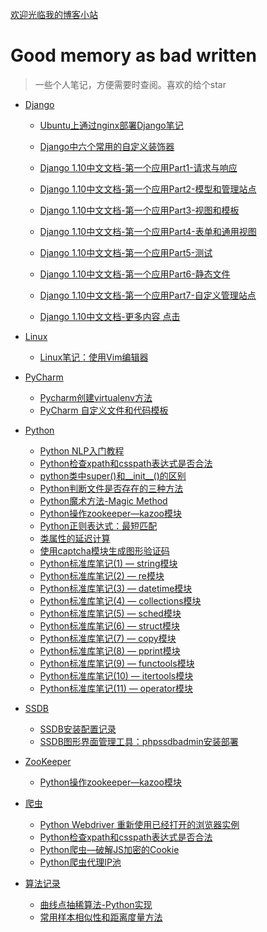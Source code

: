 [欢迎光临我的博客小站](http://www.spiderpy.cn/blog/)

# Good memory as bad written

> 一些个人笔记，方便需要时查阅。喜欢的给个star



* [Django](https://github.com/jhao104/memory-notes/tree/master/Django)

    * [Ubuntu上通过nginx部署Django笔记](https://github.com/jhao104/memory-notes/blob/master/Django/Ubuntu%E4%B8%8A%E9%80%9A%E8%BF%87nginx%E9%83%A8%E7%BD%B2Django%E7%AC%94%E8%AE%B0.md)
    
    * [Django中六个常用的自定义装饰器](https://github.com/jhao104/memory-notes/blob/master/Django/Django%E4%B8%AD%E5%85%AD%E4%B8%AA%E5%B8%B8%E7%94%A8%E7%9A%84%E8%87%AA%E5%AE%9A%E4%B9%89%E8%A3%85%E9%A5%B0%E5%99%A8.md)

    * [Django 1.10中文文档-第一个应用Part1-请求与响应](https://github.com/jhao104/memory-notes/blob/master/Django/Django%201.10%E4%B8%AD%E6%96%87%E6%96%87%E6%A1%A3-%E7%AC%AC%E4%B8%80%E4%B8%AA%E5%BA%94%E7%94%A8Part1-%E8%AF%B7%E6%B1%82%E4%B8%8E%E5%93%8D%E5%BA%94.md)

    * [Django 1.10中文文档-第一个应用Part2-模型和管理站点](https://github.com/jhao104/memory-notes/blob/master/Django/Django%201.10%E4%B8%AD%E6%96%87%E6%96%87%E6%A1%A3-%E7%AC%AC%E4%B8%80%E4%B8%AA%E5%BA%94%E7%94%A8Part2-%E6%A8%A1%E5%9E%8B%E5%92%8C%E7%AE%A1%E7%90%86%E7%AB%99%E7%82%B9.md)

    * [Django 1.10中文文档-第一个应用Part3-视图和模板](https://github.com/jhao104/memory-notes/blob/master/Django/Django%201.10%E4%B8%AD%E6%96%87%E6%96%87%E6%A1%A3-%E7%AC%AC%E4%B8%80%E4%B8%AA%E5%BA%94%E7%94%A8Part3-%E8%A7%86%E5%9B%BE%E5%92%8C%E6%A8%A1%E6%9D%BF.md)

    * [Django 1.10中文文档-第一个应用Part4-表单和通用视图](https://github.com/jhao104/memory-notes/blob/master/Django/Django%201.10%E4%B8%AD%E6%96%87%E6%96%87%E6%A1%A3-%E7%AC%AC%E4%B8%80%E4%B8%AA%E5%BA%94%E7%94%A8Part4-%E8%A1%A8%E5%8D%95%E5%92%8C%E9%80%9A%E7%94%A8%E8%A7%86%E5%9B%BE.md)

    * [Django 1.10中文文档-第一个应用Part5-测试](https://github.com/jhao104/memory-notes/blob/master/Django/Django%201.10%E4%B8%AD%E6%96%87%E6%96%87%E6%A1%A3-%E7%AC%AC%E4%B8%80%E4%B8%AA%E5%BA%94%E7%94%A8Part5-%E6%B5%8B%E8%AF%95.md)
    
    * [Django 1.10中文文档-第一个应用Part6-静态文件](https://github.com/jhao104/memory-notes/blob/master/Django/Django%201.10%E4%B8%AD%E6%96%87%E6%96%87%E6%A1%A3-%E7%AC%AC%E4%B8%80%E4%B8%AA%E5%BA%94%E7%94%A8Part6-%E9%9D%99%E6%80%81%E6%96%87%E4%BB%B6.md)
    
    * [Django 1.10中文文档-第一个应用Part7-自定义管理站点](https://github.com/jhao104/memory-notes/blob/master/Django/Django%201.10%E4%B8%AD%E6%96%87%E6%96%87%E6%A1%A3-%E7%AC%AC%E4%B8%80%E4%B8%AA%E5%BA%94%E7%94%A8Part7-%E8%87%AA%E5%AE%9A%E4%B9%89%E7%AE%A1%E7%90%86%E7%AB%99%E7%82%B9.md)

    * [Django 1.10中文文档-更多内容 点击](https://github.com/jhao104/django-chinese-doc)

* [Linux](https://github.com/jhao104/memory-notes/tree/master/Linux)

    * [Linux笔记：使用Vim编辑器](https://github.com/jhao104/memory-notes/blob/master/Linux/Linux%E7%AC%94%E8%AE%B0%EF%BC%9A%E4%BD%BF%E7%94%A8Vim%E7%BC%96%E8%BE%91%E5%99%A8.md)

* [PyCharm](https://github.com/jhao104/memory-notes/tree/master/Pycharm)

     * [Pycharm创建virtualenv方法](https://github.com/jhao104/memory-notes/blob/master/Pycharm/Pycharm%E5%88%9B%E5%BB%BAvirtualenv%E6%96%B9%E6%B3%95.md)
     * [PyCharm 自定义文件和代码模板](https://github.com/jhao104/memory-notes/blob/master/Pycharm/PyCharm%20%E8%87%AA%E5%AE%9A%E4%B9%89%E6%96%87%E4%BB%B6%E5%92%8C%E4%BB%A3%E7%A0%81%E6%A8%A1%E6%9D%BF.md)


* [Python](https://github.com/jhao104/memory-notes/tree/master/Python)

     * [Python NLP入门教程](https://github.com/jhao104/memory-notes/blob/master/Python/Python%20NLP%E5%85%A5%E9%97%A8%E6%95%99%E7%A8%8B.md)
     * [Python检查xpath和csspath表达式是否合法](https://github.com/jhao104/memory-notes/blob/master/Python/Python%E6%A3%80%E6%9F%A5xpath%E5%92%8Ccsspath%E8%A1%A8%E8%BE%BE%E5%BC%8F%E6%98%AF%E5%90%A6%E5%90%88%E6%B3%95.md)
     * [python类中super()和__init__()的区别](https://github.com/jhao104/memory-notes/blob/master/Python/python%E7%B1%BB%E4%B8%ADsuper\(\)%E5%92%8C__init__\(\)%E7%9A%84%E5%8C%BA%E5%88%AB.md)
     * [Python判断文件是否存在的三种方法](https://github.com/jhao104/memory-notes/blob/master/Python/Python%E5%88%A4%E6%96%AD%E6%96%87%E4%BB%B6%E6%98%AF%E5%90%A6%E5%AD%98%E5%9C%A8%E7%9A%84%E4%B8%89%E7%A7%8D%E6%96%B9%E6%B3%95.md)
     * [Python魔术方法-Magic Method](https://github.com/jhao104/memory-notes/blob/master/Python/Python%E9%AD%94%E6%9C%AF%E6%96%B9%E6%B3%95-Magic%20Method.md)
     * [Python操作zookeeper—kazoo模块](https://github.com/jhao104/memory-notes/blob/master/ZooKeeper/Python%E6%93%8D%E4%BD%9Czookeeper%E2%80%94kazoo%E6%A8%A1%E5%9D%97.md)
     * [Python正则表达式：最短匹配](https://github.com/jhao104/memory-notes/blob/master/Python/Python%E6%AD%A3%E5%88%99%E8%A1%A8%E8%BE%BE%E5%BC%8F%EF%BC%9A%E6%9C%80%E7%9F%AD%E5%8C%B9%E9%85%8D.md)
     * [类属性的延迟计算](https://github.com/jhao104/memory-notes/blob/master/Python/%E7%B1%BB%E5%B1%9E%E6%80%A7%E7%9A%84%E5%BB%B6%E8%BF%9F%E8%AE%A1%E7%AE%97.md)
     * [使用captcha模块生成图形验证码](https://github.com/jhao104/memory-notes/blob/master/Python/%E4%BD%BF%E7%94%A8captcha%E6%A8%A1%E5%9D%97%E7%94%9F%E6%88%90%E5%9B%BE%E5%BD%A2%E9%AA%8C%E8%AF%81%E7%A0%81.md)
     * [Python标准库笔记(1) — string模块](https://github.com/jhao104/memory-notes/blob/master/Python/Python%E6%A0%87%E5%87%86%E5%BA%93%E7%AC%94%E8%AE%B0(1)%20%E2%80%94%20string%E6%A8%A1%E5%9D%97.md)
     * [Python标准库笔记(2) — re模块](https://github.com/jhao104/memory-notes/blob/master/Python/Python%E6%A0%87%E5%87%86%E5%BA%93%E7%AC%94%E8%AE%B0(2)%20%E2%80%94%20re%E6%A8%A1%E5%9D%97.md)
     * [Python标准库笔记(3) — datetime模块](https://github.com/jhao104/memory-notes/blob/master/Python/Python%E6%A0%87%E5%87%86%E5%BA%93%E7%AC%94%E8%AE%B0(3)%20%E2%80%94%20datetime%E6%A8%A1%E5%9D%97.md)
     * [Python标准库笔记(4) — collections模块](https://github.com/jhao104/memory-notes/blob/master/Python/Python%E6%A0%87%E5%87%86%E5%BA%93%E7%AC%94%E8%AE%B0(4)%20%E2%80%94%20collections%E6%A8%A1%E5%9D%97.md)
     * [Python标准库笔记(5) — sched模块](https://github.com/jhao104/memory-notes/blob/master/Python/Python%E6%A0%87%E5%87%86%E5%BA%93%E7%AC%94%E8%AE%B0(5)%20%E2%80%94%20sched%E6%A8%A1%E5%9D%97.md)
     * [Python标准库笔记(6) — struct模块](https://github.com/jhao104/memory-notes/blob/master/Python/Python%E6%A0%87%E5%87%86%E5%BA%93%E7%AC%94%E8%AE%B0(6)%20%E2%80%94%20struct%E6%A8%A1%E5%9D%97.md)
     * [Python标准库笔记(7) — copy模块](https://github.com/jhao104/memory-notes/blob/master/Python/Python%E6%A0%87%E5%87%86%E5%BA%93%E7%AC%94%E8%AE%B0(7)%20%E2%80%94%20copy%E6%A8%A1%E5%9D%97.md)
     * [Python标准库笔记(8) — pprint模块](https://github.com/jhao104/memory-notes/blob/master/Python/Python%E6%A0%87%E5%87%86%E5%BA%93%E7%AC%94%E8%AE%B0(8)%20%E2%80%94%20pprint%E6%A8%A1%E5%9D%97.md)
     * [Python标准库笔记(9) — functools模块](https://github.com/jhao104/memory-notes/blob/master/Python/Python%E6%A0%87%E5%87%86%E5%BA%93%E7%AC%94%E8%AE%B0(9)%20%E2%80%94%20functools%E6%A8%A1%E5%9D%97.md)
     * [Python标准库笔记(10) — itertools模块](https://github.com/jhao104/memory-notes/blob/master/Python/Python%E6%A0%87%E5%87%86%E5%BA%93%E7%AC%94%E8%AE%B0(10)%20%E2%80%94%20itertools%E6%A8%A1%E5%9D%97.md)
     * [Python标准库笔记(11) — operator模块](https://github.com/jhao104/memory-notes/blob/master/Python/Python%E6%A0%87%E5%87%86%E5%BA%93%E7%AC%94%E8%AE%B0(11)%20%E2%80%94%20operator%E6%A8%A1%E5%9D%97.md)

* [SSDB](https://github.com/jhao104/memory-notes/tree/master/SSDB)

     * [SSDB安装配置记录](https://github.com/jhao104/memory-notes/blob/master/SSDB/SSDB%E5%AE%89%E8%A3%85%E9%85%8D%E7%BD%AE%E8%AE%B0%E5%BD%95.md)
     * [SSDB图形界面管理工具：phpssdbadmin安装部署](https://github.com/jhao104/memory-notes/blob/master/SSDB/SSDB%E5%9B%BE%E5%BD%A2%E7%95%8C%E9%9D%A2%E7%AE%A1%E7%90%86%E5%B7%A5%E5%85%B7%EF%BC%9Aphpssdbadmin%E5%AE%89%E8%A3%85%E9%83%A8%E7%BD%B2.md)

* [ZooKeeper](https://github.com/jhao104/memory-notes/tree/master/ZooKeeper)

     * [Python操作zookeeper—kazoo模块](https://github.com/jhao104/memory-notes/blob/master/ZooKeeper/Python%E6%93%8D%E4%BD%9Czookeeper%E2%80%94kazoo%E6%A8%A1%E5%9D%97.md)

* [爬虫](https://github.com/jhao104/memory-notes/tree/master/%E7%88%AC%E8%99%AB)

     * [Python Webdriver 重新使用已经打开的浏览器实例](https://github.com/jhao104/memory-notes/blob/master/%E7%88%AC%E8%99%AB/Python%20Webdriver%20%E9%87%8D%E6%96%B0%E4%BD%BF%E7%94%A8%E5%B7%B2%E7%BB%8F%E6%89%93%E5%BC%80%E7%9A%84%E6%B5%8F%E8%A7%88%E5%99%A8%E5%AE%9E%E4%BE%8B.md)
     * [Python检查xpath和csspath表达式是否合法](https://github.com/jhao104/memory-notes/blob/master/%E7%88%AC%E8%99%AB/Python%E6%A3%80%E6%9F%A5xpath%E5%92%8Ccsspath%E8%A1%A8%E8%BE%BE%E5%BC%8F%E6%98%AF%E5%90%A6%E5%90%88%E6%B3%95.md)
     * [Python爬虫—破解JS加密的Cookie](https://github.com/jhao104/memory-notes/blob/master/Python/Python%E7%88%AC%E8%99%AB%E2%80%94%E7%A0%B4%E8%A7%A3JS%E5%8A%A0%E5%AF%86%E7%9A%84Cookie.md)
     * [Python爬虫代理IP池](https://github.com/jhao104/memory-notes/blob/master/%E7%88%AC%E8%99%AB/Python%E7%88%AC%E8%99%AB%E4%BB%A3%E7%90%86IP%E6%B1%A0.md)

* [算法记录](https://github.com/jhao104/memory-notes/tree/master/%E7%AE%97%E6%B3%95%E8%AE%B0%E5%BD%95)

    * [曲线点抽稀算法-Python实现](https://github.com/jhao104/memory-notes/blob/master/%E7%AE%97%E6%B3%95%E8%AE%B0%E5%BD%95/%E6%9B%B2%E7%BA%BF%E7%82%B9%E6%8A%BD%E7%A8%80%E7%AE%97%E6%B3%95-Python%E5%AE%9E%E7%8E%B0.md)
    * [常用样本相似性和距离度量方法](https://github.com/jhao104/memory-notes/blob/master/算法记录/常用样本相似性和距度量方法.md)





